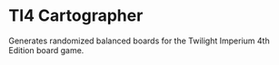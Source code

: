 # TI4 Cartographer
Generates randomized balanced boards for the Twilight Imperium 4th Edition board game.
